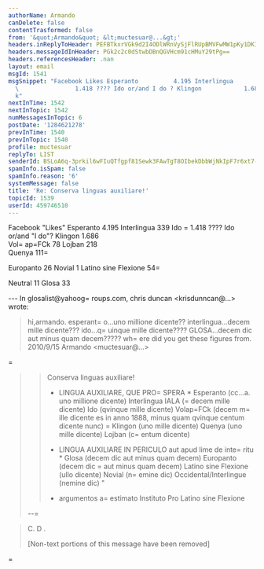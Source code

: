 ```yaml
---
authorName: Armando
canDelete: false
contentTrasformed: false
from: '&quot;Armando&quot; &lt;muctesuar@...&gt;'
headers.inReplyToHeader: PEFBTkxrVGk9d2I4ODlWRnVySjFlRUpBMVFwMW1pKy1DK1dWaEVKYVNYUzRQS0BtYWlsLmdtYWlsLmNvbT4=
headers.messageIdInHeader: PGk2c2c0dStwbDBnQGVHcm91cHMuY29tPg==
headers.referencesHeader: .nan
layout: email
msgId: 1541
msgSnippet: "Facebook Likes Esperanto          4.195 Interlingua          339 Ido\
  \                1.418 ???? Ido or/and I do ? Klingon            1.686 Volap\xFC\
  k"
nextInTime: 1542
nextInTopic: 1542
numMessagesInTopic: 6
postDate: '1284621278'
prevInTime: 1540
prevInTopic: 1540
profile: muctesuar
replyTo: LIST
senderId: BSLoA6q-3prkil6wFIuQTfgpf81Sewk3FAwTgT8OIbekDbbWjNkIpF7r6xt7-RrAd-hXtxRE2dkLpfhWw-qlac0cSkIPvA
spamInfo.isSpam: false
spamInfo.reason: '6'
systemMessage: false
title: 'Re: Conserva linguas auxiliare!'
topicId: 1539
userId: 459746510
---
```


Facebook "Likes"
Esperanto          4.195
Interlingua          339 
Ido    =
            1.418 ???? Ido or/and "I do"?
Klingon            1.686     
Vol=
ap=FCk               78
Lojban               218  
Quenya               111=

Europanto             26
Novial                 1
Latino sine Flexione  54=

Neutral               11
Glosa                 33

--- In glosalist@yahoog=
roups.com, chris duncan <krisdunncan@...> wrote:
>
> hi,armando.
> esperant=
o...uno millione dicente??
> interlingua...decem mille dicente???
> ido...q=
uinque mille dicente????
> GLOSA...decem dic aut minus quam decem?????
> wh=
ere did you get these figures from.
> 2010/9/15 Armando <muctesuar@...>
> 
=
> >
> >
> > Conserva linguas auxiliare!
> >
> > + LINGUA AUXILIARE, QUE PRO=
SPERA *
> > Esperanto (cc...a. uno millione dicente)
> > Interlingua IALA (=
decem mille dicente)
> > Ido (qvinque mille dicente)
> > Volap=FCk (decem m=
ille dicente es in anno 1888, minus quam qvinque centum
> > dicente nunc)
>=
 > Klingon (uno mille dicente)
> > Quenya (uno mille dicente)
> > Lojban (c=
entum dicente)
> >
> > - LINGUA AUXILIARE IN PERICULO aut apud lime de inte=
ritu *
> > Glosa (decem dic aut minus quam decem)
> > Europanto (decem dic =
aut minus quam decem)
> > Latino sine Flexione (ullo dicente)
> > Novial (n=
emine dic)
> > Occidental/Interlingue (nemine dic) "
> >
> > * argumentos a=
estimato
> > Instituto Pro Latino sine Flexione
> >
> >  
> >
> 
> 
> 
> --=
 
> C. D .
> 
> 
> [Non-text portions of this message have been removed]
>
=



